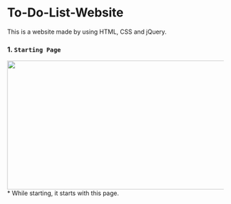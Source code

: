 # To-Do-List-Website
This is a website made by using HTML, CSS and jQuery.

### 1. `Starting Page`
<img align="left" src="https://user-images.githubusercontent.com/29011734/64408277-f169cc00-d0a3-11e9-8228-a43ade9227a9.png" width="700" height="300">
* While starting, it starts with this page.
<br>
